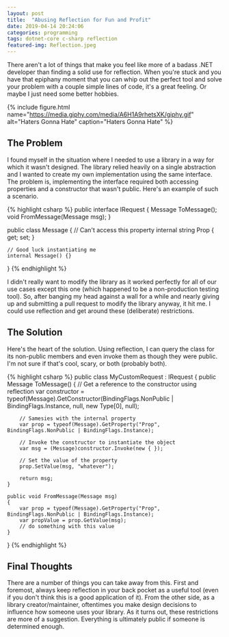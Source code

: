 ```yaml
---
layout: post
title:  "Abusing Reflection for Fun and Profit"
date: 2019-04-14 20:24:06
categories: programming
tags: dotnet-core c-sharp reflection
featured-img: Reflection.jpeg
---
```

There aren't a lot of things that make you feel like more of a badass .NET developer than finding a solid use for reflection. When you're stuck and you have that epiphany moment that you can whip out the perfect tool and solve your problem with a couple simple lines of code, it's a great feeling. Or maybe I just need some better hobbies.

<!-- more -->

{% include figure.html name="https://media.giphy.com/media/A6H1A9rhetsXK/giphy.gif" alt="Haters Gonna Hate" caption="Haters Gonna Hate" %}

## The Problem

I found myself in the situation where I needed to use a library in a way for which it wasn't designed. The library relied heavily on a single abstraction and I wanted to create my own implementation using the same interface. The problem is, implementing the interface required both accessing properties and a constructor that wasn't public. Here's an example of such a scenario.

{% highlight csharp %}
public interface IRequest
{
    Message ToMessage();
    void FromMessage(Message msg);
}

public class Message
{
    // Can't access this property
    internal string Prop { get; set; }

    // Good luck instantiating me
    internal Message() {}
}
{% endhighlight %}

I didn't really want to modify the library as it worked perfectly for all of our use cases except this one (which happened to be a non-production testing tool). So, after banging my head against a wall for a while and nearly giving up and submitting a pull request to modify the library anyway, it hit me. I could use reflection and get around these (deliberate) restrictions.

## The Solution

Here's the heart of the solution. Using reflection, I can query the class for its non-public members and even invoke them as though they were public. I'm not sure if that's cool, scary, or both (probably both).

{% highlight csharp %}
public class MyCustomRequest : IRequest
{
    public Message ToMessage()
    {
        // Get a reference to the constructor using reflection
        var constructor = typeof(Message).GetConstructor(BindingFlags.NonPublic | BindingFlags.Instance,
            null, new Type[0], null);

        // Samesies with the internal property
        var prop = typeof(Message).GetProperty("Prop", BindingFlags.NonPublic | BindingFlags.Instance);

        // Invoke the constructor to instantiate the object
        var msg = (Message)constructor.Invoke(new { });

        // Set the value of the property
        prop.SetValue(msg, "whatever");

        return msg;
    }

    public void FromMessage(Message msg)
    {
        var prop = typeof(Message).GetProperty("Prop", BindingFlags.NonPublic | BindingFlags.Instance);
        var propValue = prop.GetValue(msg);
        // do something with this value
    }
}
{% endhighlight %}

## Final Thoughts

There are a number of things you can take away from this. First and foremost, always keep reflection in your back pocket as a useful tool (even if you don't think this is a good application of it). From the other side, as a library creator/maintainer, oftentimes you make design decisions to influence how someone uses your library. As it turns out, these restrictions are more of a suggestion. Everything is ultimately public if someone is determined enough.